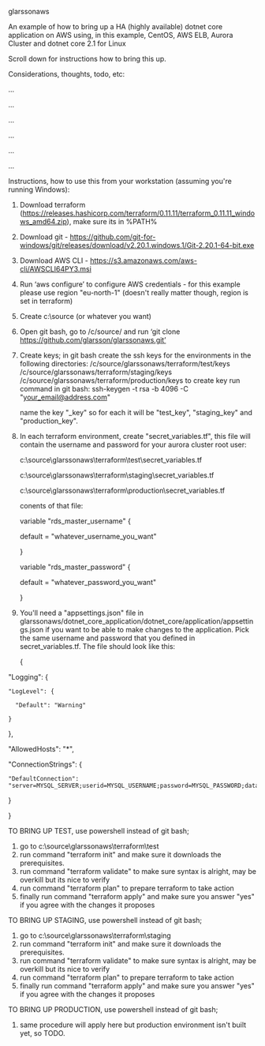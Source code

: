 glarssonaws

An example of how to bring up a HA (highly available) dotnet core application
on AWS using, in this example, CentOS, AWS ELB, Aurora Cluster and dotnet core 2.1 for Linux

Scroll down for instructions how to bring this up.

Considerations, thoughts, todo, etc:

...

...

...

...

...

...


Instructions, how to use this from your workstation (assuming you're running Windows):

1) Download terraform (https://releases.hashicorp.com/terraform/0.11.11/terraform_0.11.11_windows_amd64.zip), make sure its in %PATH%

2) Download git - https://github.com/git-for-windows/git/releases/download/v2.20.1.windows.1/Git-2.20.1-64-bit.exe

3) Download AWS CLI - https://s3.amazonaws.com/aws-cli/AWSCLI64PY3.msi

4) Run ‘aws configure’ to configure AWS credentials - for this example please use region "eu-north-1" (doesn't really matter though, region is set in terraform)

5) Create c:\source (or whatever you want)

6) Open git bash, go to /c/source/ and run ‘git clone https://github.com/glarsson/glarssonaws.git’

7) Create keys;
   in git bash create the ssh keys for the environments in the following directories:
   /c/source/glarssonaws/terraform/test/keys
   /c/source/glarssonaws/terraform/staging/keys
   /c/source/glarssonaws/terraform/production/keys
   to create key run command in git bash:
   ssh-keygen -t rsa -b 4096 -C "your_email@address.com"

   name the key "<environment>_key" so for each it will be "test_key", "staging_key" and "production_key".

8) In each terraform environment, create "secret_variables.tf", this file will contain the username
   and password for your aurora cluster root user:

   c:\source\glarssonaws\terraform\test\secret_variables.tf

   c:\source\glarssonaws\terraform\staging\secret_variables.tf

   c:\source\glarssonaws\terraform\production\secret_variables.tf

   conents of that file:

   variable "rds_master_username" {

   default = "whatever_username_you_want"

   }

   variable "rds_master_password" {

   default = "whatever_password_you_want"

   }

9) You'll need a "appsettings.json" file in glarssonaws/dotnet_core_application/dotnet_core/application/appsettings.json
   if you want to be able to make changes to the application. Pick the same username and password that you defined in
   secret_variables.tf. The file should look like this:

   {

  "Logging": {

    "LogLevel": {

      "Default": "Warning"

    }

  },

  "AllowedHosts": "*",

  "ConnectionStrings": {

    "DefaultConnection": "server=MYSQL_SERVER;userid=MYSQL_USERNAME;password=MYSQL_PASSWORD;database=glarssonaws_db;"

  }

}



TO BRING UP TEST, use powershell instead of git bash;
1) go to c:\source\glarssonaws\terraform\test
2) run command "terraform init" and make sure it downloads the prerequisites.
3) run command "terraform validate" to make sure syntax is alright, may be overkill but its nice to verify
4) run command "terraform plan" to prepare terraform to take action
5) finally run command "terraform apply" and make sure you answer "yes" if you agree with the changes it proposes

TO BRING UP STAGING, use powershell instead of git bash;
1) go to c:\source\glarssonaws\terraform\staging
2) run command "terraform init" and make sure it downloads the prerequisites.
3) run command "terraform validate" to make sure syntax is alright, may be overkill but its nice to verify
4) run command "terraform plan" to prepare terraform to take action
5) finally run command "terraform apply" and make sure you answer "yes" if you agree with the changes it proposes

TO BRING UP PRODUCTION, use powershell instead of git bash;
1) same procedure will apply here but production environment isn't built yet, so TODO.





